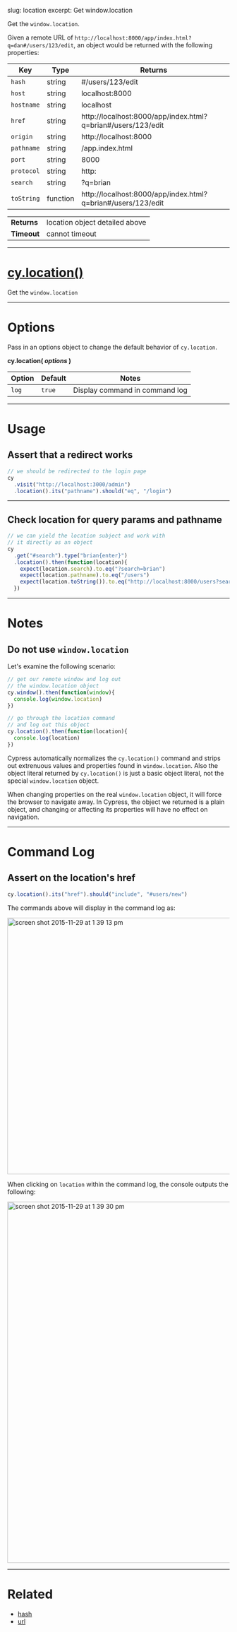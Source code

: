 slug: location
excerpt: Get window.location

Get the `window.location`.

Given a remote URL of `http://localhost:8000/app/index.html?q=dan#/users/123/edit`, an object would be returned with the following properties:

Key | Type | Returns
--- | --- | ----
`hash` | string | #/users/123/edit
`host` | string | localhost:8000
`hostname` | string | localhost
`href` | string | http://localhost:8000/app/index.html?q=brian#/users/123/edit
`origin` | string | http://localhost:8000
`pathname` | string | /app.index.html
`port` | string | 8000
`protocol` | string | http:
`search` | string | ?q=brian
`toString` | function | http://localhost:8000/app/index.html?q=brian#/users/123/edit

| | |
|--- | --- |
| **Returns** | location object detailed above |
| **Timeout** | cannot timeout |

***

# [cy.location()](#section-usage)

Get the `window.location`

***

# Options

Pass in an options object to change the default behavior of `cy.location`.

**cy.location( *options* )**

Option | Default | Notes
--- | --- | ---
`log` | `true` | Display command in command log

***

# Usage

## Assert that a redirect works

```javascript
// we should be redirected to the login page
cy
  .visit("http://localhost:3000/admin")
  .location().its("pathname").should("eq", "/login")
```

***

## Check location for query params and pathname

```javascript
// we can yield the location subject and work with
// it directly as an object
cy
  .get("#search").type("brian{enter}")
  .location().then(function(location){
    expect(location.search).to.eq("?search=brian")
    expect(location.pathname).to.eq("/users")
    expect(location.toString()).to.eq("http://localhost:8000/users?search=brian")
  })
```

***

# Notes

## Do not use `window.location`

Let's examine the following scenario:

```javascript
// get our remote window and log out
// the window.location object
cy.window().then(function(window){
  console.log(window.location)
})
```

```javascript
// go through the location command
// and log out this object
cy.location().then(function(location){
  console.log(location)
})
```

Cypress automatically normalizes the `cy.location()` command and strips out extrenuous values and properties found in `window.location`. Also the object literal returned by `cy.location()` is just a basic object literal, not the special `window.location` object.

When changing properties on the real `window.location` object, it will force the browser to navigate away. In Cypress, the object we returned is a plain object, and changing or affecting its properties will have no effect on navigation.

***

# Command Log

## Assert on the location's href

```javascript
cy.location().its("href").should("include", "#users/new")
```

The commands above will display in the command log as:

<img width="581" alt="screen shot 2015-11-29 at 1 39 13 pm" src="https://cloud.githubusercontent.com/assets/1271364/11459185/b2bca74a-969e-11e5-85b5-3d154efd57a7.png">

When clicking on `location` within the command log, the console outputs the following:

<img width="818" alt="screen shot 2015-11-29 at 1 39 30 pm" src="https://cloud.githubusercontent.com/assets/1271364/11459186/b6766bc8-969e-11e5-85b4-d9a1c67e6ef2.png">

***

# Related

- [hash](https://on.cypress.io/api/hash)
- [url](https://on.cypress.io/api/url)